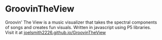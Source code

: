 # GroovinTheView
Groovin' The View is a music visualizer that takes the spectral components of songs and creates fun visuals. Written in javascript using P5 libraries.
Visit it at [joelsmith2226.github.io/GroovinTheView]([https://joelsmith2226.github.io/GroovinTheView)
